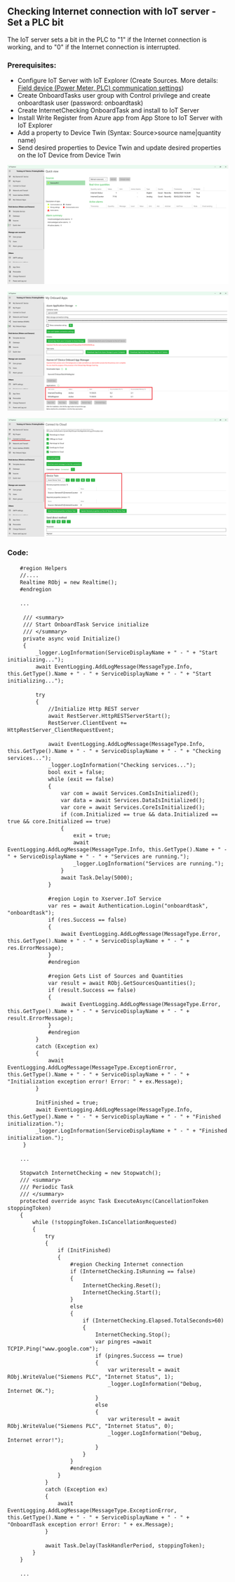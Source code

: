 ## Checking Internet connection with IoT server - Set a PLC bit

The IoT server sets a bit in the PLC to "1" if the Internet connection is working, and to "0" if the Internet connection is interrupted.

### Prerequisites:

  - Configure IoT Server with IoT Explorer (Create Sources. More details: [Field device (Power Meter, PLC) communication settings](https://www.intellisense-iot.com/online-iot-training))
  - Create OnboardTasks user group with Control privilege and create onboardtask user (password: onboardtask)
  - Create InternetChecking OnboardTask and install to IoT Server
  - Install Write Register from Azure app from App Store to IoT Server with IoT Explorer
  - Add a property to Device Twin (Syntax: Source>source name|quantity name)
  - Send desired properties to Device Twin and update desired properties on the IoT Device from Device Twin
    

![](/images/IoTExplorerSiemensPLC.png)

![](/images/IoTExplorerInternetCheckingTask.png)

![](/images/IoTExplorerDeviceTwin.png)

### Code:

        #region Helpers
        //....
        Realtime RObj = new Realtime();
        #endregion

        ...
        
         /// <summary>
         /// Start OnboardTask Service initialize
         /// </summary>
         private async void Initialize()
         {
             _logger.LogInformation(ServiceDisplayName + " - " + "Start initializing...");
             await EventLogging.AddLogMessage(MessageType.Info, this.GetType().Name + " - " + ServiceDisplayName + " - " + "Start initializing...");
        
             try
             {
                 //Initialize Http REST server
                 await RestServer.HttpRESTServerStart();
                 RestServer.ClientEvent += HttpRestServer_ClientRequestEvent;
        
                 await EventLogging.AddLogMessage(MessageType.Info, this.GetType().Name + " - " + ServiceDisplayName + " - " + "Checking services...");
                 _logger.LogInformation("Checking services...");
                 bool exit = false;
                 while (exit == false)
                 {
                     var com = await Services.ComIsInitialized();
                     var data = await Services.DataIsInitialized();
                     var core = await Services.CoreIsInitialized();
                     if (com.Initialized == true && data.Initialized == true && core.Initialized == true)
                     {
                         exit = true;
                         await EventLogging.AddLogMessage(MessageType.Info, this.GetType().Name + " - " + ServiceDisplayName + " - " + "Services are running.");
                         _logger.LogInformation("Services are running.");
                     }
                     await Task.Delay(5000);
                 }
        
                 #region Login to Xserver.IoT Service
                 var res = await Authentication.Login("onboardtask", "onboardtask");
                 if (res.Success == false)
                 {
                     await EventLogging.AddLogMessage(MessageType.Error, this.GetType().Name + " - " + ServiceDisplayName + " - " + res.ErrorMessage);
                 }
                 #endregion
        
                 #region Gets List of Sources and Quantities
                 var result = await RObj.GetSourcesQuantities();
                 if (result.Success == false)
                 {
                     await EventLogging.AddLogMessage(MessageType.Error, this.GetType().Name + " - " + ServiceDisplayName + " - " + result.ErrorMessage);
                 }
                 #endregion
             }
             catch (Exception ex)
             {
                 await EventLogging.AddLogMessage(MessageType.ExceptionError, this.GetType().Name + " - " + ServiceDisplayName + " - " + "Initialization exception error! Error: " + ex.Message);
             }
        
             InitFinished = true;
             await EventLogging.AddLogMessage(MessageType.Info, this.GetType().Name + " - " + ServiceDisplayName + " - " + "Finished initialization.");
             _logger.LogInformation(ServiceDisplayName + " - " + "Finished initialization.");
         }
        
        ...

        Stopwatch InternetChecking = new Stopwatch();
        /// <summary>
        /// Periodic Task
        /// </summary>
        protected override async Task ExecuteAsync(CancellationToken stoppingToken)
        {
            while (!stoppingToken.IsCancellationRequested)
            {
                try
                {
                    if (InitFinished)
                    {
                        #region Checking Internet connection
                        if (InternetChecking.IsRunning == false)
                        {
                            InternetChecking.Reset();
                            InternetChecking.Start();
                        }
                        else
                        {
                            if (InternetChecking.Elapsed.TotalSeconds>60)
                            {
                                InternetChecking.Stop();
                                var pingres =await TCPIP.Ping("www.google.com");
                                if (pingres.Success == true)
                                {
                                    var writeresult = await RObj.WriteValue("Siemens PLC", "Internet Status", 1);
                                    _logger.LogInformation("Debug, Internet OK.");
                                }
                                else
                                {
                                    var writeresult = await RObj.WriteValue("Siemens PLC", "Internet Status", 0);
                                    _logger.LogInformation("Debug, Internet error!");
                                }
                            }
                        }
                        #endregion
                    }
                }
                catch (Exception ex)
                {
                    await EventLogging.AddLogMessage(MessageType.ExceptionError, this.GetType().Name + " - " + ServiceDisplayName + " - " + "OnboardTask exception error! Error: " + ex.Message);
                }
        
                await Task.Delay(TaskHandlerPeriod, stoppingToken);
            }
        }

        ...
    
        


